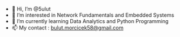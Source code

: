 - 👋 Hi, I’m @5ulut
- 👀 I’m interested in Network Fundamentals and Embedded Systems
- 🌱 I’m currently learning Data Analytics and Python Programming
- 📫 My contact : bulut.morcicek58@gmail.com

<!---
5ulut/5ulut is a ✨ special ✨ repository because its `README.md` (this file) appears on your GitHub profile.
You can click the Preview link to take a look at your changes.
--->
